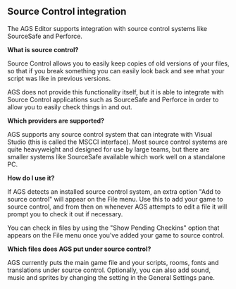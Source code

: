 ## Source Control integration

The AGS Editor supports integration with source control systems like
SourceSafe and Perforce.

**What is source control?**

Source Control allows you to easily keep copies of old versions of your
files, so that if you break something you can easily look back and see
what your script was like in previous versions.

AGS does not provide this functionality itself, but it is able to
integrate with Source Control applications such as SourceSafe and
Perforce in order to allow you to easily check things in and out.

**Which providers are supported?**

AGS supports any source control system that can integrate with Visual
Studio (this is called the MSCCI interface). Most source control systems
are quite heavyweight and designed for use by large teams, but there are
smaller systems like SourceSafe available which work well on a
standalone PC.

**How do I use it?**

If AGS detects an installed source control system, an extra option "Add
to source control" will appear on the File menu. Use this to add your
game to source control, and from then on whenever AGS attempts to edit a
file it will prompt you to check it out if necessary.

You can check in files by using the "Show Pending Checkins" option that
appears on the File menu once you've added your game to source control.

**Which files does AGS put under source control?**

AGS currently puts the main game file and your scripts, rooms, fonts and
translations under source control. Optionally, you can also add sound,
music and sprites by changing the setting in the General Settings pane.
